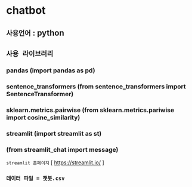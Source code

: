 # chatbot

## ```사용언어``` : python
## ```사용 라이브러리```
### pandas (import pandas as pd)
### sentence_transformers (from sentence_transformers import SentenceTransformer)
### sklearn.metrics.pairwise (from sklearn.metrics.pariwise import cosine_similarity)
### streamlit (import streamlit as st)
###           (from streamlit_chat import message)

```streamlit 홈페이지```
[ https://streamlit.io/ ]

### ```데이터 파일 = 챗봇.csv```
